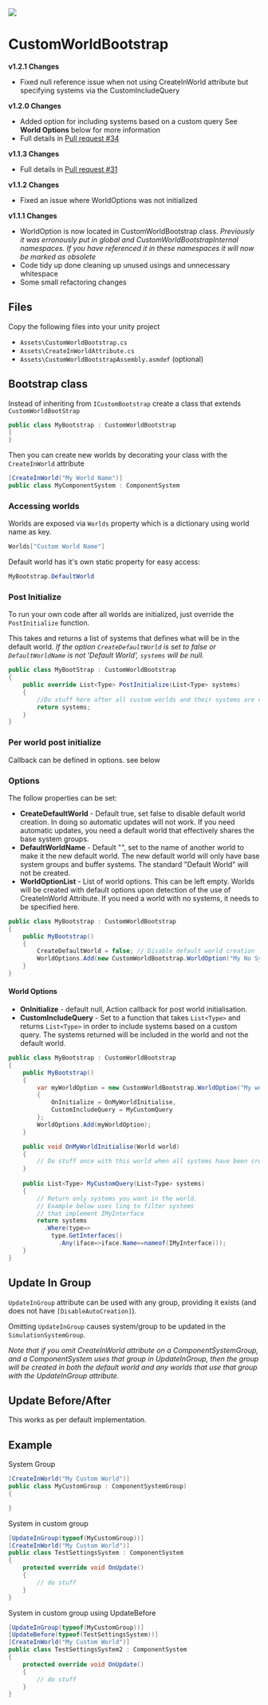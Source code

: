 <a href="http://tcci.3utilities.com/viewType.html?buildTypeId=ShortID&guest=1"> 
<img src="http://tcci.3utilities.com/app/rest/builds/buildType(id:ShortID)/statusIcon"/>
</a>

# CustomWorldBootstrap
**v1.2.1 Changes**
* Fixed null reference issue when not using CreateInWorld attribute but specifying systems via the CustomIncludeQuery

**v1.2.0 Changes**
* Added option for including systems based on a custom query
See **World Options** below for more information
* Full details in [Pull request #34](pull/34)

**v1.1.3 Changes**
* Full details in [Pull request #31](pull/31)

**v1.1.2 Changes**
* Fixed an issue where WorldOptions was not initialized

**v1.1.1 Changes**
* WorldOption is now located in CustomWorldBootstrap class.
*Previously it was erronously put in global and CustomWorldBootstrapInternal namespaces. If you have referenced it in these namespaces it will now be marked as obsolete*
* Code tidy up done cleaning up unused usings and unnecessary whitespace
* Some small refactoring changes

## Files
Copy the following files into your unity project

* `Assets\CustomWorldBootstrap.cs`
* `Assets\CreateInWorldAttribute.cs`
* `Assets\CustomWorldBootstrapAssembly.asmdef` (optional)

## Bootstrap class
Instead of inheriting from `ICustomBootstrap` create a class that extends `CustomWorldBootStrap`

```csharp
public class MyBootstrap : CustomWorldBootstrap
{
}
```
Then you can create new worlds by decorating your class with the `CreateInWorld` attribute

```csharp
[CreateInWorld("My World Name")]
public class MyComponentSystem : ComponentSystem
```

### Accessing worlds
Worlds are exposed via `Worlds` property which is a dictionary using world name as key.

```csharp
Worlds["Custom World Name"]
```
Default world has it's own static property for easy access:

```csharp
MyBootstrap.DefaultWorld
```

### Post Initialize
To run your own code after all worlds are initialized, just override the `PostInitialize` function.

This takes and returns a list of systems that defines what will be in the default world.
*If the option `CreateDefaultWorld` is set to false or `DefaultWorldName` is not 'Default World', `systems` will be null.*

```csharp
public class MyBootStrap : CustomWorldBootstrap
{
    public override List<Type> PostInitialize(List<Type> systems) 
    {
        //Do stuff here after all custom worlds and their systems are created
        return systems;
    }
}
```

### Per world post initialize
Callback can be defined in options. see below

### Options
The follow properties can be set:

* **CreateDefaultWorld** - Default true, set false to disable default world creation. In doing so automatic updates will not work. If you need automatic updates, you need a default world that effectively shares the base system groups.
* **DefaultWorldName** - Default "", set to the name of another world to make it the new default world. The new default world will only have base system groups and buffer systems. The standard "Default World" will not be created. 
* **WorldOptionList** - List of world options. This can be left empty. Worlds will be created with default options upon detection of the use of CreateInWorld Attribute. If you need a world with no systems, it needs to be specified here.


```csharp
public class MyBootstrap : CustomWorldBootstrap
{
    public MyBootstrap()
    {
        CreateDefaultWorld = false; // Disable default world creation
        WorldOptions.Add(new CustomWorldBootstrap.WorldOption("My No System World"));
    }
}
```

#### World Options

* **OnInitialize** - default null, Action<World> callback for post world initialisation.
* **CustomIncludeQuery** - Set to a function that takes `List<Type>` and returns `List<Type>` in order to include systems based on a custom query. The systems returned will be included in the world and not the default world. 
```csharp
public class MyBootstrap : CustomWorldBootstrap
{
    public MyBootstrap()
    {
        var myWorldOption = new CustomWorldBootstrap.WorldOption("My world with initialise callback")
        {
            OnInitialize = OnMyWorldInitialise,
            CustomIncludeQuery = MyCustomQuery
        };
        WorldOptions.Add(myWorldOption);
    }

    public void OnMyWorldInitialise(World world)
    {
        // Do stuff once with this world when all systems have been created.
    }
    
    public List<Type> MyCustomQuery(List<Type> systems)
    {
        // Return only systems you want in the world.
        // Example below uses linq to filter systems 
        // that implement IMyInterface
        return systems
          .Where(type=>
            type.GetInterfaces()
              .Any(iface=>iface.Name==nameof(IMyInterface)));
    }
}

```


## Update In Group
`UpdateInGroup` attribute can be used with any group, providing it exists (and does not have `[DisableAutoCreation]`). 

Omitting `UpdateInGroup` causes system/group to be updated in the `SimulationSystemGroup`. 

*Note that if you omit CreateInWorld attribute on a ComponentSystemGroup, and a ComponentSystem uses that group in UpdateInGroup, then the group will be created in both the default world and any worlds that use that group with the UpdateInGroup attribute.*

## Update Before/After
This works as per default implementation.

## Example

System Group

```csharp
[CreateInWorld("My Custom World")]
public class MyCustomGroup : ComponentSystemGroup)
{

}
```

System in custom group
```csharp
[UpdateInGroup(typeof(MyCustomGroup))]
[CreateInWorld("My Custom World")]
public class TestSettingsSystem : ComponentSystem
{
    protected override void OnUpdate()
    {
        // do stuff
    }
}
```

System in custom group using UpdateBefore
```csharp
[UpdateInGroup(typeof(MyCustomGroup))]
[UpdateBefore(typeof(TestSettingsSystem))]
[CreateInWorld("My Custom World")]
public class TestSettingsSystem2 : ComponentSystem
{
    protected override void OnUpdate()
    {
        // do stuff
    }
}

```